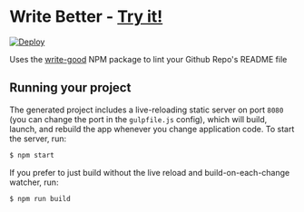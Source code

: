 
# Write Better - [Try it!](https://writebetter.herokuapp.com/)

[![Deploy](https://www.herokucdn.com/deploy/button.png)](https://heroku.com/deploy)

Uses the [write-good](https://www.npmjs.com/package/write-good) NPM package to lint your Github Repo's README file

## Running your project

The generated project includes a live-reloading static server on port `8080` (you can change the port in the `gulpfile.js` config), which will build, launch, and rebuild the app whenever you change application code. To start the server, run:

```bash
$ npm start
```

If you prefer to just build without the live reload and build-on-each-change watcher, run:

```bash
$ npm run build
```
